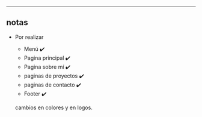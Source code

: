 ---
## notas

- Por realizar 
  - Menú ✔️
  - Pagina principal ✔️
  - Pagina sobre mí ✔️
  - paginas de proyectos ✔️
  - paginas de contacto ✔️
  - Footer ✔️

  cambios en colores y en logos.